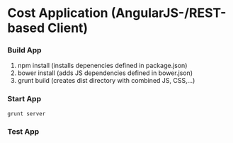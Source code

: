 # Cost Application (AngularJS-/REST-based Client)

### Build App

1. npm install (installs depenencies defined in package.json)
2. bower install (adds JS dependencies defined in bower.json)
3. grunt build (creates dist directory with combined JS, CSS,...)

### Start App

`grunt server`


### Test App

